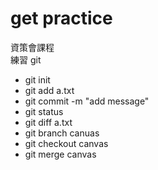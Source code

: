 # get practice 

資策會課程   
練習 git   
   
- git init   
- git add a.txt   
- git commit -m "add message"   
- git status   
- git diff a.txt   
- git branch canuas
- git checkout canvas   
- git merge canvas   
   
